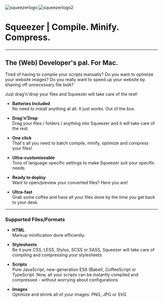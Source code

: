 ![squeezerlogo](http://www.squeezerapp.com/images/icon_32x32@2x.png) ![squeezerlogo2](http://www.squeezerapp.com/images/logo-cut.png)
# Squeezer | Compile. Minify. Compress.
### 

-----

## The (Web) Developer's pal. For Mac.

Tired of having to compile your scripts manually? Do you want to optimize your website images? Do you really want to speed up your website by shaving off unnecessary file bulk?

Just drag'n'drop your files and Squeezer will take care of the rest!

- **Batteries Included**   
No need to install anything at all. It just works. Out of the box.

- **Drag'n'Drop**   
Drag your files / folders / anything into Squeezer and it will take care of the rest.

- **One click**   
That's all you need to batch compile, minify, optimize and compress your files!

- **Ultra-customiseable**   
Tons of language-specific settings to make Squeezer suit your specific needs

- **Ready to deploy**   
Want to open/preview your converted files? Here you are!

- **Ultra-fast**   
Grab some coffee and have all your files done by the time you get back to your desk.

-----

### Supported Files/Formats

- **HTML**   
Markup minification done efficiently.

- **Stylesheets**   
Be it pure CSS, LESS, Stylus, SCSS or SASS, Squeezer will take care of compiling and compressing your stylesheets

- **Scripts**   
Pure JavaScript, new-generation ES6 (Babel), CoffeeScript or TypeScript. Now, all your scripts can be instantly compiled and compressed - without worrying about configurations

- **Images**   
Optimize and shrink all of your images: PNG, JPG or SVG
